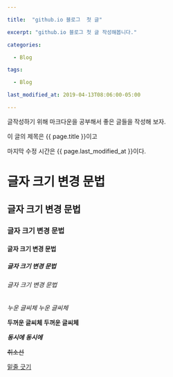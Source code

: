 ```yaml
---

title:  "github.io 블로그  첫 글"

excerpt: "github.io 블로그 첫 글 작성해봅니다."

categories:

  - Blog

tags:

  - Blog

last_modified_at: 2019-04-13T08:06:00-05:00

---
```


글작성하기 위해 마크다운을 공부해서 
좋은 글들을 작성해 보자.

이 글의 제목은 {{ page.title }}이고

마지막 수정 시간은 {{ page.last_modified_at }}이다.


# 글자 크기 변경 문법
## 글자 크기 변경 문법
### 글자 크기 변경 문법
#### 글자 크기 변경 문법
##### 글자 크기 변경 문법
###### 글자 크기 변경 문법

_누운 글씨체_
*누운 글씨체*

__두꺼운 글씨체__
**두꺼운 글씨체**

__*동시에*__
**_동시에_**

~~취소선~~

<u>밑줄 긋기</u>
